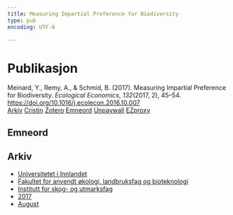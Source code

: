 ```yaml
---
title: Measuring Impartial Preference for Biodiversity
type: pub
encoding: UTF-8

---
```

<h1>Publikasjon</h1>
<article id="csl-bib-container-JNW8T3LL" class="csl-bib-container">
  <div class="csl-bib-body"> <div class="csl-entry">Meinard, Y., Remy, A., &#38; Schmid, B. (2017). Measuring Impartial Preference for Biodiversity. <i>Ecological Economics</i>, <i>132</i>(2017, 2), 45–54. <a href="https://doi.org/10.1016/j.ecolecon.2016.10.007">https://doi.org/10.1016/j.ecolecon.2016.10.007</a></div> </div>
  <div class="csl-bib-buttons">
    <a href="#taxonomy-article-JNW8T3LL" alt="archive" class="csl-bib-button">Arkiv</a>
    <a href="https://app.cristin.no/results/show.jsf?id=1485733" alt="Cristin" class="csl-bib-button">Cristin</a>
    <a href="http://zotero.org/groups/5881554/items/JNW8T3LL" alt="Zotero" class="csl-bib-button">Zotero</a>
    <a href="#keywords-article-JNW8T3LL" alt="keywords" class="csl-bib-button">Emneord</a>
    <a href="https://www.zora.uzh.ch/id/eprint/147996/1/MeinardEtAlEcolEcon_accMS.pdf" alt="Unpaywall" class="csl-bib-button">Unpaywall</a>
    <a href="https://www.zora.uzh.ch/id/eprint/147996/1/MeinardEtAlEcolEcon_accMS.pdf" alt="EZproxy" class="csl-bib-button">EZproxy</a>
  </div>
  <div id="csl-bib-meta-container-JNW8T3LL"></div>
</article>
<div id="csl-bib-meta-JNW8T3LL" class="csl-bib-meta">
  <article id="keywords-article-JNW8T3LL" class="keywords-article">
    <h1>Emneord</h1>
    
  </article>
  <article id="taxonomy-article-JNW8T3LL" class="taxonomy-article">
    <h1>Arkiv</h1>
    <ul>
      <li><a href="{{< params subfolder >}}nn/archive/?key=3DCRN523">Universitetet i Innlandet</a></li>
      <li><a href="{{< params subfolder >}}nn/archive/?key=T77LXH6D">Fakultet for anvendt økologi, landbruksfag og bioteknologi</a></li>
      <li><a href="{{< params subfolder >}}nn/archive/?key=7TRARPE3">Institutt for skog- og utmarksfag</a></li>
      <li><a href="{{< params subfolder >}}nn/archive/?key=QVBAYKNY">2017</a></li>
      <li><a href="{{< params subfolder >}}nn/archive/?key=XY6Q9EJU">August</a></li>
    </ul>
  </article>
</div>

